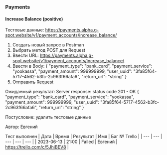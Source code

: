 ### Payments
#### Increase Balance (positive)

Тестовые данные: https://payments.alpha.g-spot.website/v1/payment_accounts/increase_balance/


1. Создать новый запрос в Postman
2. Выбрать метод POST для Request
3. Ввести URL: https://payments.alpha.g-spot.website/v1/payment_accounts/increase_balance/
4. Ввести в Body:
{
  "payment_type": "bank_card",
  "payment_service": "yookassa",
  "payment_amount": 999999999,
  "user_uuid": "3fa85f64-5717-4562-b3fc-2c963f66afa6",
  "return_url": "string"
}
5. Отправить Request

Ожидаемый результат: Server response: status code 201 - OK
{
  "payment_type": "bank_card",
  "payment_service": "yookassa",
  "payment_amount": 999999999,
  "user_uuid": "3fa85f64-5717-4562-b3fc-2c963f66afa6",
  "return_url": "string"
}


Постусловие: удалить тестовые данные

Автор: Евгений

Тест выполнен
| Дата | Время | Результат | Имя | Баг № Trello |
| --- | --- | --- | --- | --- |
| 2023-06-13 | 21:00 | Failed | Евгений | https://trello.com/c/5JhiBEV8 | 